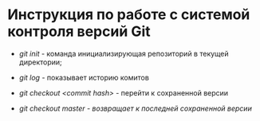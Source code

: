 # Инструкция по работе с системой контроля версий Git

* *git init* - команда инициализирующая репозиторий в текущей директории;

* *git log* - показывает историю комитов

* *git checkout \<commit hash>* -  перейти к сохраненной версии

* *git checkout master - возвращает к последней сохраненной версии* 